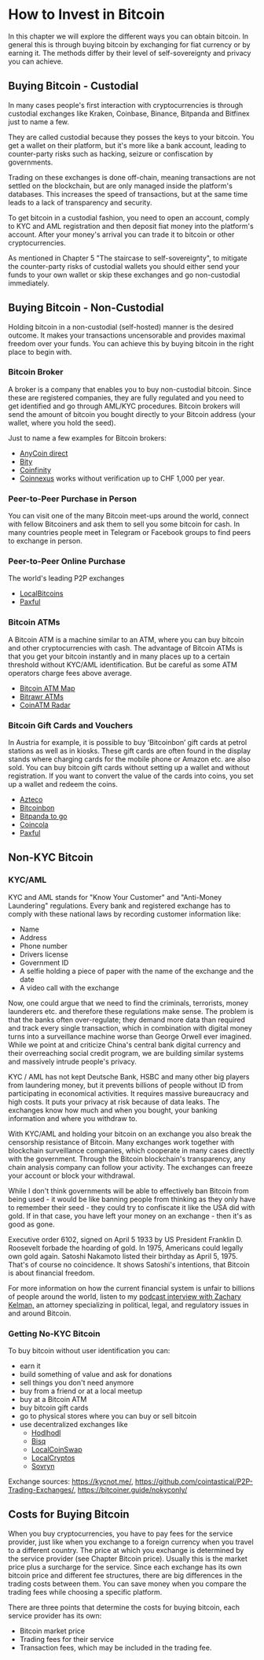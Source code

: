 # How to Invest in Bitcoin
In this chapter we will explore the different ways you can obtain bitcoin. In general this is through buying bitcoin by exchanging for fiat currency or by earning it. The methods differ by their level of self-sovereignty and privacy you can achieve. 

## Buying Bitcoin - Custodial
In many cases people's first interaction with cryptocurrencies is through custodial exchanges like Kraken, Coinbase, Binance, Bitpanda and Bitfinex just to name a few. 

They are called custodial because they posses the keys to your bitcoin. You get a wallet on their platform, but it's more like a bank account, leading to counter-party risks such as hacking, seizure or confiscation by governments. 

Trading on these exchanges is done off-chain, meaning transactions are not settled on the blockchain, but are only managed inside the platform's databases. This increases the speed of transactions, but at the same time leads to a lack of transparency and security.

To get bitcoin in a custodial fashion, you need to open an account, comply to KYC and AML registration and then deposit fiat money into the platform's account. After your money's arrival you can trade it to bitcoin or other cryptocurrencies. 

As mentioned in Chapter 5 "The staircase to self-sovereignty", to mitigate the counter-party risks of custodial wallets you should either send your funds to your own wallet or skip these exchanges and go non-custodial immediately.

## Buying Bitcoin - Non-Custodial
Holding bitcoin in a non-custodial (self-hosted) manner is the desired outcome. It makes your transactions uncensorable and provides maximal freedom over your funds. You can achieve this by buying bitcoin in the right place to begin with. 

### Bitcoin Broker
A broker is a company that enables you to buy non-custodial bitcoin. Since these are registered companies, they are fully regulated and you need to get identified and go through AML/KYC procedures. Bitcoin brokers will send the amount of bitcoin you bought directly to your Bitcoin address (your wallet, where you hold the seed).

Just to name a few examples for Bitcoin brokers:

* [AnyCoin direct](https://anycoindirect.eu/)
* [Bity](https://bity.com/)
* [Coinfinity](https://coinfinity.co/start-en/)
* [Coinnexus](https://coinnexus.ch/en) works without verification up to CHF 1,000 per year. 

###  Peer-to-Peer Purchase in Person
You can visit one of the many Bitcoin meet-ups around the world, connect with fellow Bitcoiners and ask them to sell you some bitcoin for cash. In many countries people meet in Telegram or Facebook groups to find peers to exchange in person. 

### Peer-to-Peer Online Purchase
The world's leading P2P exchanges
* [LocalBitcoins](https://localbitcoins.com)
* [Paxful](https://paxful.com/)

### Bitcoin ATMs
A Bitcoin ATM is a machine similar to an ATM, where you can buy bitcoin and other cryptocurrencies with cash. The advantage of Bitcoin ATMs is that you get your bitcoin instantly and in many places up to a certain threshold without KYC/AML identification. But be careful as some ATM operators charge fees above average. 

* [Bitcoin ATM Map](https://bitcoinatmmap.com/)
* [Bitrawr ATMs](https://www.bitrawr.com/bitcoin-atms)
* [CoinATM Radar](https://coinatmradar.com/)

### Bitcoin Gift Cards and Vouchers
In Austria for example, it is possible to buy ‘Bitcoinbon’ gift cards at petrol stations as well as in kiosks. These gift cards are often found in the display stands where charging cards for the mobile phone or Amazon etc. are also sold. You can buy bitcoin gift cards without setting up a wallet and without registration. If you want to convert the value of the cards into coins, you set up a wallet and redeem the coins.

* [Azteco](https://azte.co/)
* [Bitcoinbon](http://www.bitcoinbon.at/) 
* [Bitpanda to go](https://www.bitpanda.com/de/togo) 
* [Coincola](https://www.coincola.com/buy-bitcoin/gift-cards)
* [Paxful](https://paxful.com/buy-bitcoin?group=gift-cards&hasScroll=true)

## Non-KYC Bitcoin

### KYC/AML
KYC and AML stands for "Know Your Customer" and "Anti-Money Laundering" regulations. Every bank and registered exchange has to comply with these national laws by recording customer information like:

-   Name
-   Address
-   Phone number
-   Drivers license
-   Government ID
-   A selfie holding a piece of paper with the name of the exchange and the date
-   A video call with the exchange

Now, one could argue that we need to find the criminals, terrorists, money launderers etc. and therefore these regulations make sense. The problem is that the banks often over-regulate; they demand more data than required and track every single transaction, which in combination with digital money turns into a surveillance machine worse than George Orwell ever imagined. While we point at and criticize China's central bank digital currency and their overreaching social credit program, we are building similar systems and massively intrude people's privacy. 

KYC / AML has not kept Deutsche Bank, HSBC and many other big players from laundering money, but it prevents billions of people without ID from participating in economical activities. It requires massive bureaucracy and high costs. It puts your privacy at risk because of data leaks. The exchanges know how much and when you bought, your banking information and where you withdraw to. 

With KYC/AML and holding your bitcoin on an exchange you also break the censorship resistance of Bitcoin. Many exchanges work together with blockchain surveillance companies, which cooperate in many cases directly with the government. Through the Bitcoin blockchain's transparency, any chain analysis company can follow your activity. The exchanges can freeze your account or block your withdrawal.

While I don't think governments will be able to effectively ban Bitcoin from being used - it would be like banning people from thinking as they only have to remember their seed - they could try to confiscate it like the USA did with gold. If in that case, you have left your money on an exchange - then it's as good as gone. 

Executive order 6102, signed on April 5 1933 by US President Franklin D. Roosevelt forbade the hoarding of gold. In 1975, Americans could legally own gold again. Satoshi Nakamoto listed their birthday as April 5, 1975. That's of course no coincidence. It shows Satoshi's intentions, that Bitcoin is about financial freedom.

For more information on how the current financial system is unfair to billions of people around the world, listen to my [podcast interview with Zachary Kelman,](https://anita.link/80) an attorney specializing in political, legal, and regulatory issues in and around Bitcoin.

### Getting No-KYC Bitcoin

To buy bitcoin without user identification you can:

* earn it
* build something of value and ask for donations
* sell things you don't need anymore
* buy from a friend or at a local meetup
* buy at a Bitcoin ATM
* buy bitcoin gift cards
* go to physical stores where you can buy or sell bitcoin
* use decentralized exchanges like 
	* [Hodlhodl](https://hodlhodl.com)
	* [Bisq](https://bisq.network/)
	* [LocalCoinSwap](https://localcoinswap.com/buy-sell/BTC)
	* [LocalCryptos](https://localcryptos.com/Bitcoin)
	* [Sovryn](https://live.sovryn.app)

Exchange sources: https://kycnot.me/, https://github.com/cointastical/P2P-Trading-Exchanges/, https://bitcoiner.guide/nokyconly/

## Costs for Buying Bitcoin
When you buy cryptocurrencies, you have to pay fees for the service provider, just like when you exchange to a foreign currency when you travel to a different country. The price at which you exchange is determined by the service provider (see Chapter Bitcoin price). Usually this is the market price plus a surcharge for the service. Since each exchange has its own bitcoin price and different fee structures, there are big differences in the trading costs between them. You can save money when you compare the trading fees while choosing a specific platform.

There are three points that determine the costs for buying bitcoin, each service provider has its own: 
* Bitcoin market price
* Trading fees for their service
* Transaction fees, which may be included in the trading fee.